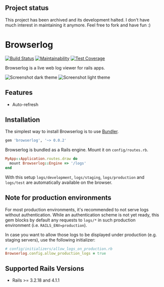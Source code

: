 ## Project status

This project has been archived and its development halted. I don't have much interest in maintaining it anymore. Feel free to fork and have fun :)

# Browserlog

[![Build Status](https://travis-ci.org/aromaron/browserlog.svg?branch=master)](https://travis-ci.org/aromaron/browserlog)
[![Maintainability](https://api.codeclimate.com/v1/badges/2138ff84a3a51ae76871/maintainability)](https://codeclimate.com/github/aromaron/browserlog/maintainability)
[![Test Coverage](https://api.codeclimate.com/v1/badges/2138ff84a3a51ae76871/test_coverage)](https://codeclimate.com/github/aromaron/browserlog/test_coverage)

[travis]: http://travis-ci.org/aromaron/browserlog
[codeclimate]: https://codeclimate.com/github/aromaron/browserlog

Browserlog is a live web log viewer for rails apps.

![Screenshot dark theme](https://dl.dropboxusercontent.com/u/27144161/browserlog-dark.png "Screenshot dark theme")
![Screenshot light theme](https://dl.dropboxusercontent.com/u/27144161/browserlog-light.png "Screenshot light theme")

## Features
* Auto-refresh

## Installation

The simplest way to install Browserlog is to use [Bundler](http://bundler.io).

```ruby
gem 'browserlog', '~> 0.0.2'
```

Browserlog is bundled as a Rails engine. Mount it on `config/routes.rb`.

```ruby
MyApp::Application.routes.draw do
  mount Browserlog::Engine => '/logs'
end
```

With this setup ``logs/development``, ``logs/staging``, ``logs/production`` and ``logs/test`` are automatically available on the browser.

## Note for production environments

For most production environments, it's recommended to not serve logs without authentication. While an authentication scheme
is not yet ready, this gem blocks by default any requests to ``logs/*`` in such production environment (i.e. ``RAILS_ENV=production``).

In case you want to allow those logs to be displayed under production (e.g. staging servers), use the following initializer:

```ruby
# config/initializers/allow_logs_on_production.rb
Browserlog.config.allow_production_logs = true
```

## Supported Rails Versions
* Rails >= 3.2.18 and 4.1.1
